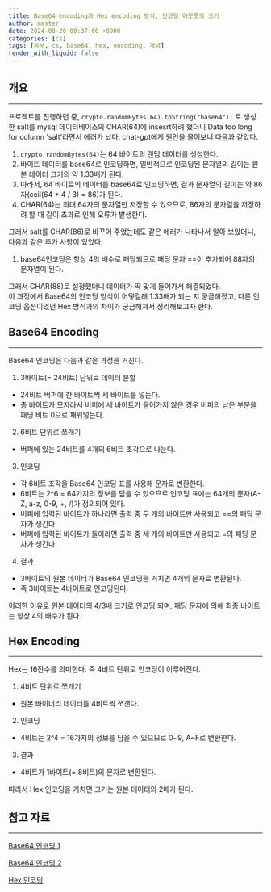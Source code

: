 ```yaml
---
title: Base64 encoding과 Hex encoding 방식, 인코딩 아웃풋의 크기
author: master
date: 2024-08-26 00:37:00 +0900
categories: [cs]
tags: [공부, cs, base64, hex, encoding, 개념]
render_with_liquid: false
---
```


## 개요
---
프로젝트를 진행하던 중, `crypto.randomBytes(64).toString("base64");` 로 생성한 salt를 mysql 데이터베이스의 CHAR(64)에 insesrt하려 했더니 Data too long for column 'salt'라면서 에러가 났다. chat-gpt에게 원인을 물어보니 다음과 같았다.
1. `crypto.randomBytes(64)`는 64 바이트의 랜덤 데이터를 생성한다.
2. 바이트 데이터를 base64로 인코딩하면, 일반적으로 인코딩된 문자열의 길이는 원본 데이터 크기의 약 1.33배가 된다.
3. 따라서, 64 바이트의 데이터를 base64로 인코딩하면, 결과 문자열의 길이는 약 86자(ceil(64 * 4 / 3) = 86)가 된다.
4. CHAR(64)는 최대 64자의 문자열만 저장할 수 있으므로, 86자의 문자열을 저장하려 할 때 길이 초과로 인해 오류가 발생한다.

그래서 salt를 CHAR(86)로 바꾸어 주었는데도 같은 에러가 나타나서 알아 보았더니, 다음과 같은 추가 사항이 있었다.
1. base64인코딩은 항상 4의 배수로 패딩되므로 패딩 문자 ==이 추가되어 88자의 문자열이 된다.

그래서 CHAR(88)로 설정했더니 데이터가 딱 맞게 들어가서 해결되었다.<br>
이 과정에서 Base64의 인코딩 방식이 어떻길래 1.33배가 되는 지 궁금해졌고, 다른 인코딩 옵션이었던 Hex 방식과의 차이가 궁금해져서 정리해보고자 한다.

## Base64 Encoding
---
Base64 인코딩은 다음과 같은 과정을 거친다.
1. 3바이트(= 24비트) 단위로 데이터 분할
- 24비트 버퍼에 한 바이트씩 세 바이트를 넣는다.
- 총 바이트가 모자라서 버퍼에 세 바이트가 들어가지 않은 경우 버퍼의 남은 부분을 패딩 비트 0으로 채워넣는다.
2. 6비트 단위로 쪼개기
- 버퍼에 있는 24비트를 4개의 6비트 조각으로 나눈다.
3. 인코딩
- 각 6비트 조각을 Base64 인코딩 표를 사용해 문자로 변환한다.
- 6비트는 2^6 = 64가지의 정보를 담을 수 있으므로 인코딩 표에는 64개의 문자(A-Z, a-z, 0-9, +, /)가 정의되어 있다.
- 버퍼에 입력된 바이트가 하나라면 출력 중 두 개의 바이트만 사용되고 ==의 패딩 문자가 생긴다.
- 버퍼에 입력된 바이트가 둘이라면 출력 중 세 개의 바이트만 사용되고 =의 패딩 문자가 생긴다.
4. 결과
- 3바이트의 원본 데이터가 Base64 인코딩을 거치면 4개의 문자로 변환된다.
- 즉 3바이트는 4바이트로 인코딩된다.

이러한 이유로 원본 데이터의 4/3배 크기로 인코딩 되며, 패딩 문자에 의해 최종 바이트는 항상 4의 배수가 된다.

## Hex Encoding
---
Hex는 16진수를 의미한다. 즉 4비트 단위로 인코딩이 이루어진다.
1. 4비트 단위로 쪼개기
- 원본 바이너리 데이터를 4비트씩 쪼갠다.
2. 인코딩
- 4비트는 2^4 = 16가지의 정보를 담을 수 있으므로 0~9, A~F로 변환한다.
3. 결과
- 4비트가 1바이트(= 8비트)의 문자로 변환된다.

따라서 Hex 인코딩을 거치면 크기는 원본 데이터의 2배가 된다.


## 참고 자료
---
[Base64 인코딩 1](https://ifuwanna.tistory.com/72)

[Base64 인코딩 2](https://ko.wikipedia.org/wiki/%EB%B2%A0%EC%9D%B4%EC%8A%A464)

[Hex 인코딩](https://simongs.tistory.com/51)
